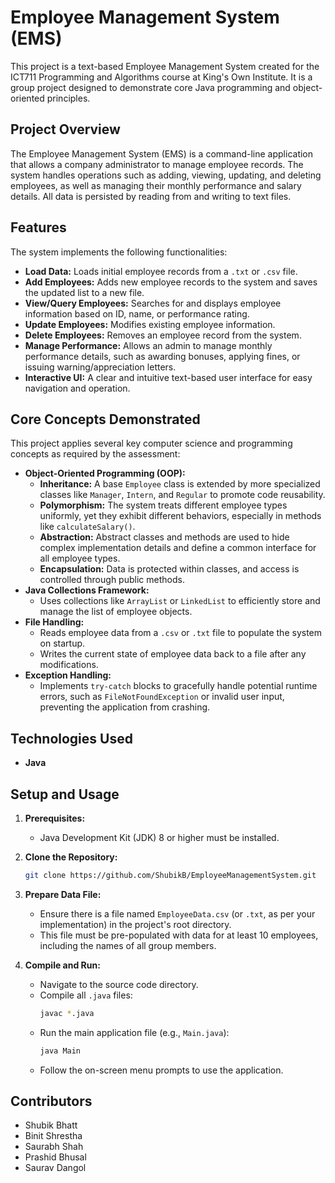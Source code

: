 # Employee Management System (EMS)

This project is a text-based Employee Management System created for the ICT711 Programming and Algorithms course at King's Own Institute. It is a group project designed to demonstrate core Java programming and object-oriented principles.

## Project Overview

The Employee Management System (EMS) is a command-line application that allows a company administrator to manage employee records. The system handles operations such as adding, viewing, updating, and deleting employees, as well as managing their monthly performance and salary details. All data is persisted by reading from and writing to text files.

## Features

The system implements the following functionalities:

- **Load Data:** Loads initial employee records from a `.txt` or `.csv` file.
- **Add Employees:** Adds new employee records to the system and saves the updated list to a new file.
- **View/Query Employees:** Searches for and displays employee information based on ID, name, or performance rating.
- **Update Employees:** Modifies existing employee information.
- **Delete Employees:** Removes an employee record from the system.
- **Manage Performance:** Allows an admin to manage monthly performance details, such as awarding bonuses, applying fines, or issuing warning/appreciation letters.
- **Interactive UI:** A clear and intuitive text-based user interface for easy navigation and operation.

## Core Concepts Demonstrated

This project applies several key computer science and programming concepts as required by the assessment:

- **Object-Oriented Programming (OOP):**
  - **Inheritance:** A base `Employee` class is extended by more specialized classes like `Manager`, `Intern`, and `Regular` to promote code reusability.
  - **Polymorphism:** The system treats different employee types uniformly, yet they exhibit different behaviors, especially in methods like `calculateSalary()`.
  - **Abstraction:** Abstract classes and methods are used to hide complex implementation details and define a common interface for all employee types.
  - **Encapsulation:** Data is protected within classes, and access is controlled through public methods.
- **Java Collections Framework:**
  - Uses collections like `ArrayList` or `LinkedList` to efficiently store and manage the list of employee objects.
- **File Handling:**
  - Reads employee data from a `.csv` or `.txt` file to populate the system on startup.
  - Writes the current state of employee data back to a file after any modifications.
- **Exception Handling:**
  - Implements `try-catch` blocks to gracefully handle potential runtime errors, such as `FileNotFoundException` or invalid user input, preventing the application from crashing.

## Technologies Used

- **Java**

## Setup and Usage

1.  **Prerequisites:**

    - Java Development Kit (JDK) 8 or higher must be installed.

2.  **Clone the Repository:**

    ```bash
    git clone https://github.com/ShubikB/EmployeeManagementSystem.git
    ```

3.  **Prepare Data File:**

    - Ensure there is a file named `EmployeeData.csv` (or `.txt`, as per your implementation) in the project's root directory.
    - This file must be pre-populated with data for at least 10 employees, including the names of all group members.

4.  **Compile and Run:**

    - Navigate to the source code directory.
    - Compile all `.java` files:
      ```bash
      javac *.java
      ```
    - Run the main application file (e.g., `Main.java`):
      ```bash
      java Main
      ```
    - Follow the on-screen menu prompts to use the application.

## Contributors

- Shubik Bhatt
- Binit Shrestha
- Saurabh Shah
- Prashid Bhusal
- Saurav Dangol
